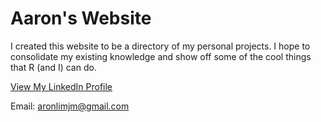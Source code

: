 # Aaron's Website

I created this website to be a directory of my personal projects.
I hope to consolidate my existing knowledge and show off some of the cool things that R (and I) can do.

[View My LinkedIn Profile](https://www.linkedin.com/in/aaron-lim-b30898135/)

Email: aronlimjm@gmail.com
